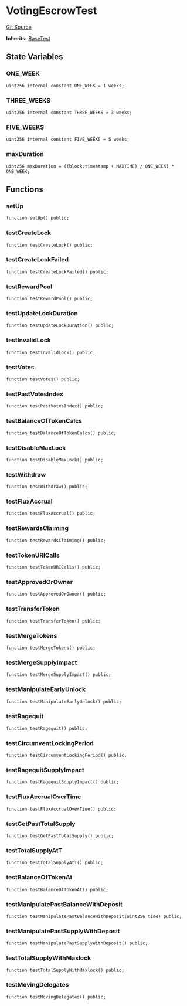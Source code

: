 # VotingEscrowTest
[Git Source](https://github.com/alchemix-finance/alchemix-v2-dao/blob/ede6fa522daa0fff2c20e5420d5e76d74abb70c3/src/test/VotingEscrow.t.sol)

**Inherits:**
[BaseTest](/src/test/BaseTest.sol/contract.BaseTest.md)


## State Variables
### ONE_WEEK

```solidity
uint256 internal constant ONE_WEEK = 1 weeks;
```


### THREE_WEEKS

```solidity
uint256 internal constant THREE_WEEKS = 3 weeks;
```


### FIVE_WEEKS

```solidity
uint256 internal constant FIVE_WEEKS = 5 weeks;
```


### maxDuration

```solidity
uint256 maxDuration = ((block.timestamp + MAXTIME) / ONE_WEEK) * ONE_WEEK;
```


## Functions
### setUp


```solidity
function setUp() public;
```

### testCreateLock


```solidity
function testCreateLock() public;
```

### testCreateLockFailed


```solidity
function testCreateLockFailed() public;
```

### testRewardPool


```solidity
function testRewardPool() public;
```

### testUpdateLockDuration


```solidity
function testUpdateLockDuration() public;
```

### testInvalidLock


```solidity
function testInvalidLock() public;
```

### testVotes


```solidity
function testVotes() public;
```

### testPastVotesIndex


```solidity
function testPastVotesIndex() public;
```

### testBalanceOfTokenCalcs


```solidity
function testBalanceOfTokenCalcs() public;
```

### testDisableMaxLock


```solidity
function testDisableMaxLock() public;
```

### testWithdraw


```solidity
function testWithdraw() public;
```

### testFluxAccrual


```solidity
function testFluxAccrual() public;
```

### testRewardsClaiming


```solidity
function testRewardsClaiming() public;
```

### testTokenURICalls


```solidity
function testTokenURICalls() public;
```

### testApprovedOrOwner


```solidity
function testApprovedOrOwner() public;
```

### testTransferToken


```solidity
function testTransferToken() public;
```

### testMergeTokens


```solidity
function testMergeTokens() public;
```

### testMergeSupplyImpact


```solidity
function testMergeSupplyImpact() public;
```

### testManipulateEarlyUnlock


```solidity
function testManipulateEarlyUnlock() public;
```

### testRagequit


```solidity
function testRagequit() public;
```

### testCircumventLockingPeriod


```solidity
function testCircumventLockingPeriod() public;
```

### testRagequitSupplyImpact


```solidity
function testRagequitSupplyImpact() public;
```

### testFluxAccrualOverTime


```solidity
function testFluxAccrualOverTime() public;
```

### testGetPastTotalSupply


```solidity
function testGetPastTotalSupply() public;
```

### testTotalSupplyAtT


```solidity
function testTotalSupplyAtT() public;
```

### testBalanceOfTokenAt


```solidity
function testBalanceOfTokenAt() public;
```

### testManipulatePastBalanceWithDeposit


```solidity
function testManipulatePastBalanceWithDeposit(uint256 time) public;
```

### testManipulatePastSupplyWithDeposit


```solidity
function testManipulatePastSupplyWithDeposit() public;
```

### testTotalSupplyWithMaxlock


```solidity
function testTotalSupplyWithMaxlock() public;
```

### testMovingDelegates


```solidity
function testMovingDelegates() public;
```

